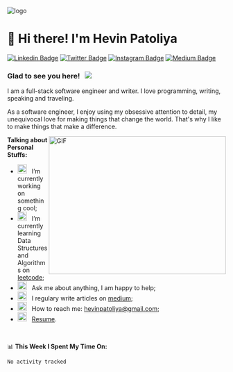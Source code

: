

![logo](<img width="2000" height="600" alt="Brown Wood Minimalist Profile LinkedIn Banner (2)" src="https://github.com/user-attachments/assets/87475358-565e-46c4-bfce-85b1c3e97a3c" />
)

# 👋 Hi there! I'm Hevin Patoliya



[![Linkedin Badge](https://img.shields.io/badge/-LinkedIn-0e76a8?style=flat-square&logo=Linkedin&logoColor=white)](www.linkedin.com/in/hevinpatoliya9106011772)
[![Twitter Badge](https://img.shields.io/badge/-Twitter-00acee?style=flat-square&logo=Twitter&logoColor=white)](https://x.com/HevinPatoliya)
[![Instagram Badge](https://img.shields.io/badge/-Instagram-e4405f?style=flat-square&logo=Instagram&logoColor=white)](https://www.instagram.com/hevinpatoliya_official/)
[![Medium Badge](https://img.shields.io/badge/medium-%2312100E.svg?&style=for-square&logo=medium&logoColor=white)](https://medium.com/@hpatoliya927)


### Glad to see you here! &nbsp; ![](https://visitor-badge.glitch.me/badge?page_id=Gapur.Gapur)

I am a full-stack software engineer and writer. I love programming, writing, speaking and traveling.

As a software engineer, I enjoy using my obsessive attention to detail, my unequivocal love for making things that change the world. That's why I like to make things that make a difference.

<img align="right" alt="GIF" src="https://github.com/Gapur/Gapur/blob/main/assets/coding.gif?raw=true" width="408" height="318" />
  

**Talking about Personal Stuffs:**

- <img src="https://github.com/Gapur/Gapur/blob/main/assets/developer.gif?raw=true" width="21" />&nbsp;&nbsp; I’m currently working on something cool;
- <img src="https://github.com/Gapur/Gapur/blob/main/assets/lightning.gif?raw=true" width="21" />&nbsp;&nbsp; I’m currently learning Data Structures and Algorithms on [leetcode](https://leetcode.com/GKassym);
- <img src="https://github.com/Gapur/Gapur/blob/main/assets/message.gif?raw=true" width="21" />&nbsp;&nbsp; Ask me about anything, I am happy to help;
- <img src="https://github.com/Gapur/Gapur/blob/main/assets/laptop.gif?raw=true" width="21" />&nbsp;&nbsp; I regulary write articles on [medium](https://gapur-kassym.medium.com);
- <img src="https://github.com/Gapur/Gapur/blob/main/assets/letterbox.gif?raw=true" width="21" />&nbsp;&nbsp; How to reach me: hevinpatoliya@gmail.com;
- <img src="https://github.com/Gapur/Gapur/blob/main/assets/doc.gif?raw=true" width="21" />&nbsp;&nbsp; [Resume](https://gkassym.netlify.app/Resume.pdf).

</br>

📊 **This Week I Spent My Time On:**
<!--START_SECTION:waka-->

```txt
No activity tracked
```

<!--END_SECTION:waka-->






